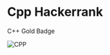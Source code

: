 # Cpp Hackerrank

C++ Gold Badge

![CPP](https://user-images.githubusercontent.com/84318379/137150231-90c740bc-b00b-4889-805a-6f269c7e2134.png)

